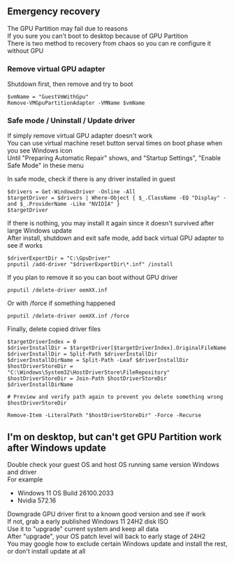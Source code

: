 ## Emergency recovery
The GPU Partition may fail due to reasons  
If you sure you can't boot to desktop because of GPU Partition  
There is two method to recovery from chaos so you can re configure it without GPU

### Remove virtual GPU adapter
Shutdown first, then remove and try to boot
```
$vmName = "GuestVmWithGpu"
Remove-VMGpuPartitionAdapter -VMName $vmName
```

### Safe mode / Uninstall / Update driver
If simply remove virtual GPU adapter doesn't work  
You can use virtual machine reset button serval times on boot phase when you see Windows icon  
Until "Preparing Automatic Repair" shows, and "Startup Settings", "Enable Safe Mode" in these menu

In safe mode, check if there is any driver installed in guest
```
$drivers = Get-WindowsDriver -Online -All
$targetDriver = $drivers | Where-Object { $_.ClassName -EQ "Display" -and $_.ProviderName -Like "NVIDIA" }
$targetDriver
```

If there is nothing, you may install it again since it doesn't survived after large Windows update  
After install, shutdown and exit safe mode, add back virtual GPU adapter to see if works
```
$driverExportDir = "C:\GpuDriver"
pnputil /add-driver "$driverExportDir\*.inf" /install
```

If you plan to remove it so you can boot without GPU driver
```
pnputil /delete-driver oemXX.inf
```

Or with /force if something happened
```
pnputil /delete-driver oemXX.inf /force
```

Finally, delete copied driver files
```
$targetDriverIndex = 0
$driverInstallDir = $targetDriver[$targetDriverIndex].OriginalFileName
$driverInstallDir = Split-Path $driverInstallDir
$driverInstallDirName = Split-Path -Leaf $driverInstallDir
$hostDriverStoreDir = "C:\Windows\System32\HostDriverStore\FileRepository"
$hostDriverStoreDir = Join-Path $hostDriverStoreDir $driverInstallDirName

# Preview and verify path again to prevent you delete something wrong
$hostDriverStoreDir

Remove-Item -LiteralPath "$hostDriverStoreDir" -Force -Recurse
```

## I'm on desktop, but can't get GPU Partition work after Windows update
Double check your guest OS and host OS running same version Windows and driver  
For example
- Windows 11 OS Build 26100.2033
- Nvidia 572.16

Downgrade GPU driver first to a known good version and see if work  
If not, grab a early published Windows 11 24H2 disk ISO  
Use it to "upgrade" current system and keep all data  
After "upgrade", your OS patch level will back to early stage of 24H2  
You may google how to exclude certain Windows update and install the rest, or don't install update at all
